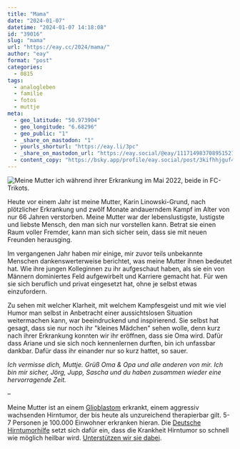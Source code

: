 ```yaml
---
title: "Mama"
date: "2024-01-07"
datetime: "2024-01-07 14:18:08"
id: "39016"
slug: "mama"
url: "https://eay.cc/2024/mama/"
author: "eay"
format: "post"
categories:
  - 0815
tags:
  - analogleben
  - familie
  - fotos
  - muttje
meta:
  - geo_latitude: "50.973904"
  - geo_longitude: "6.68296"
  - geo_public: "1"
  - _share_on_mastodon: "1"
  - yourls_shorturl: "https://eay.li/3pc"
  - _share_on_mastodon_url: "https://eay.social/@eay/111714983708951521"
  - content_copy: "https://bsky.app/profile/eay.social/post/3kifhhjguf42w"
---
```


![Meine Mutter ich während ihrer Erkrankung im Mai 2022, beide in FC-Trikots.](https://eay.cc/uploads/2024/muttje-und-ich.gif)

Heute vor einem Jahr ist meine Mutter, Karin Linowski-Grund, nach plötzlicher Erkrankung und zwölf Monate andauerndem Kampf im Alter von nur 66 Jahren verstorben. Meine Mutter war der lebenslustigste, lustigste und liebste Mensch, den man sich nur vorstellen kann. Betrat sie einen Raum voller Fremder, kann man sich sicher sein, dass sie mit neuen Freunden herausging.

Im vergangenen Jahr haben mir einige, mir zuvor teils unbekannte Menschen dankenswerterweise berichtet, was meine Mutter ihnen bedeutet hat. Wie ihre jungen Kolleginnen zu ihr aufgeschaut haben, als sie ein von Männern dominiertes Feld aufgewirbelt und Karriere gemacht hat. Für wen sie sich beruflich und privat eingesetzt hat, ohne je selbst etwas einzufordern.

Zu sehen mit welcher Klarheit, mit welchem Kampfesgeist und mit wie viel Humor man selbst in Anbetracht einer aussichtslosen Situation weitermachen kann, war beeindruckend und inspirierend. Sie selbst hat gesagt, dass sie nur noch ihr "kleines Mädchen" sehen wolle, denn kurz nach ihrer Erkrankung konnten wir ihr eröffnen, dass sie Oma wird. Dafür dass Ariane und sie sich noch kennenlernen durften, bin ich unfassbar dankbar. Dafür dass ihr einander nur so kurz hattet, so sauer.

_Ich vermisse dich, Muttje. Grüß Oma & Opa und alle anderen von mir. Ich bin mir sicher, Jörg, Jupp, Sascha und du haben zusammen wieder eine hervorragende Zeit._

–

Meine Mutter ist an einem [Glioblastom](https://de.wikipedia.org/wiki/Glioblastom) erkrankt, einem aggressiv wachsenden Hirntumor, der bis heute als unzureichend therapierbar gilt. 5-7 Personen je 100.000 Einwohner erkranken hieran. Die [Deutsche Hirntumorhilfe](https://www.hirntumorhilfe.de/) setzt sich dafür ein, dass die Krankheit Hirntumor so schnell wie möglich heilbar wird. [Unterstützen wir sie dabei](https://spenden.hirntumorhilfe.de/).
